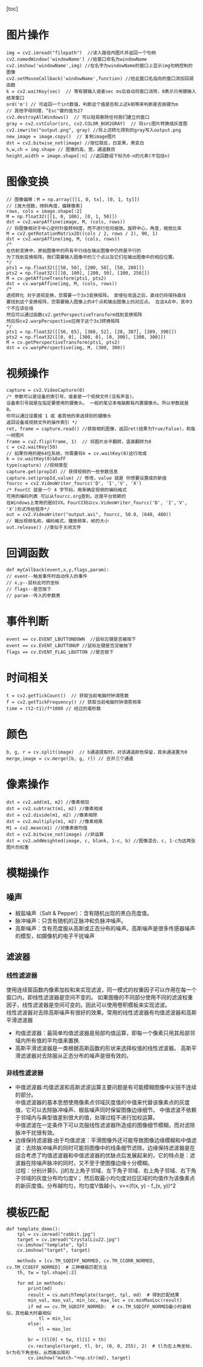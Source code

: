 [toc]
# 图片操作
```
img = cv2.imread("filepath")  //读入路径内图片并返回一个句柄
cv2.namedWindow('windowName') //给窗口命名为windowName
cv2.imshow('windowName',img) //在名字为windowName的窗口上显示img句柄控制的图像
cv2.setMouseCallback('windowName',function) //给此窗口名指向的窗口添加回调函数
k = cv2.waitKey(sec)  // 等有键输入或者sec ms后自动将窗口消除，0表示只用键输入结束窗口
ord('m') // 可返回一个int数值，判断这个值是否和上述k相等来判断是否按键为m
// 其他字母同理，“Esc"键的值为27
cv2.destroyAllWindows()  // 可以轻易删除任何我们建立的窗口
gray = cv2.cvtColor(src, cv2.COLOR_BGR2GRAY)  // 将src图片转换成灰度图
cv2.imwrite("output.png", gray) //将上述转化得到的gray写入output.png
new_image = image.copy()  // 复制image图片
dst = cv2.bitwise_not(image) //按位取反，白变黑，黑变白
h,w,ch = img.shape // 图像的高，宽，通道数目
height,width = image.shape[:n] //返回数组下标为0-n的元素(不包括n)
``` 

# 图像变换        
```
// 图像偏移：M = np.array([[1, 0, tx], [0, 1, ty]])
// [放大倍数，倾斜角度，偏移像素]
rows, cols = image.shape[:2]
M = np.float32([[1, 0, 100], [0, 1, 50]])
dst = cv2.warpAffine(image, M, (cols, rows))
// 将图像相对于中心逆时针旋转90度，而不进行任何缩放。旋转中心，角度，缩放比率
M = cv2.getRotationMatrix2D((cols / 2, rows / 2), 90, 1)
dst = cv2.warpAffine(img, M, (cols, rows))
/*
在仿射变换中，原始图像中的所有平行线在输出图像中仍然是平行的
为了找到变换矩阵，我们需要输入图像中的三个点以及它们在输出图像中的相应位置。
*/
pts1 = np.float32([[50, 50], [200, 50], [50, 200]])
pts2 = np.float32([[10, 100], [200, 50], [100, 250]])
M = cv.getAffineTransform(pts1, pts2)
dst = cv.warpAffine(img, M, (cols, rows))
/*
透视转化 对于透视变换，您需要一个3x3变换矩阵。 即使在改造之后，直线仍将保持直线
要找到这个变换矩阵，您需要输入图像上的4个点和输出图像上的对应点。 在这4点中，其中3个不应该在线
然后可以通过函数cv2.getPerspectiveTransform找到变换矩阵
然后将cv2.warpPerspective应用于这个3x3转换矩阵
*/
pts1 = np.float32([[56, 65], [368, 52], [28, 387], [389, 390]])
pts2 = np.float32([[0, 0], [300, 0], [0, 300], [300, 300]])
M = cv.getPerspectiveTransform(pts1, pts2)
dst = cv.warpPerspective(img, M, (300, 300))
```

# 视频操作        
```
capture = cv2.VideoCapture(0)    
/* 参数可以是设备的索引号，或者是一个视频文件(没有声音)。
设备索引号就是在指定要使用的摄像头。 一般的笔记本电脑都有内置摄像头。所以参数就是 0。
你可以通过设置成 1 或 者其他的来选择别的摄像头
返回设备或视频文件的操作索引 */
ret, frame = capture.read() //获取相机图像，返回ret(结果为True/False)，和每一帧图片
frame = cv2.flip(frame, 1)  // 将图片水平翻转，竖直翻转为0
c = cv2.waitKey(50) 
// 如果你用的是64位系统，你需要将k = cv.waitKey(0)这行改成 k = cv.waitKey(0)&0xFF           
type(capture) //视频类型
capture.get(propId) // 获得视频的一些参数信息
capture.set(propId,value) // 修改，value 就是 你想要设置成的新值
fourcc = cv2.VideoWriter_fourcc('D', 'I','V', 'X')
/* FourCC 就是一个 4 字节码，用来确定视频的编码格式
可用的编码列表 可以从fourcc.org查到。这是平台依赖的
在Windows上常用的是DIVX。FourCC码以cv.VideoWriter_fourcc('D', 'I','V', 'X')形式传给程序*/
out = cv2.VideoWriter("output.avi", fourcc, 50.0, (640, 480))
// 输出视频名称，编码格式，播放频率，帧的大小
out.release() //类似于关闭文件
```

# 回调函数        
```
def myCallback(event,x,y,flags,param):
// event--触发事件时自动传入的事件
// x,y--鼠标此时的坐标
// flags--是否按下
// param--传入的参数表
```

# 事件判断        
```
event == cv.EVENT_LBUTTONDOWN  //鼠标左键是否被按下
event == cv.EVENT_LBUTTONUP //鼠标左键是否没被按下
flags == cv.EVENT_FLAG_LBUTTON //是否按下
```

# 时间相关        
```
t = cv2.getTickCount()  // 获取当前电脑时钟滴答数
f = cv2.getTickFrequency() // 获取当前电脑时钟滴答频率
time = (t2-t1)/f*1000 // 经过的毫秒数
```

# 颜色       
```
b, g, r = cv.split(image)  // b通道提取时，对该通道颜色保留，其余通道置为0
merge_image = cv.merge([b, g, r]) // 合并三个通道
```

# 像素操作        
```
dst = cv2.add(m1, m2) //像素相加
dst = cv2.subtract(m1, m2) //像素相减
dst = cv2.divide(m1, m2) //像素相除
dst = cv2.multiply(m1, m2) //像素相乘
M1 = cv2.mean(m1) //对像素做均值
dst = cv2.bitwise_not(image) //非运算
dst = cv2.addWeighted(image, c, blank, 1-c, b) //图像混合，c, 1-c为这两张图片的权重
```

# 模糊操作
## 噪声
- 椒盐噪声（Salt & Pepper）：含有随机出现的黑白亮度值。
- 脉冲噪声：只含有随机的正脉冲和负脉冲噪声。
- 高斯噪声：含有亮度服从高斯或正态分布的噪声。高斯噪声是很多传感器噪声的模型，如摄像机的电子干扰噪声

## 滤波器
### 线性滤波器
使用连续窗函数内像素加权和来实现滤波，同一模式的权重因子可以作用在每一个窗口内，即线性滤波器是空间不变的。
如果图像的不同部分使用不同的滤波权重因子，线性滤波器是空间可变的。因此可以使用卷积模板来实现滤波。      
线性滤波器对去除高斯噪声有很好的效果。常用的线性滤波器有均值滤波器和高斯平滑滤波器          
- 均值滤波器：最简单均值滤波器是局部均值运算，即每一个像素只用其局部邻域内所有值的平均值来置换.
- 高斯平滑滤波器是一类根据高斯函数的形状来选择权值的线性滤波器。 高斯平滑滤波器对去除服从正态分布的噪声是很有效的。

### 非线性滤波器
-  中值滤波器:均值滤波和高斯滤波运算主要问题是有可能模糊图像中尖锐不连续的部分。            
中值滤波器的基本思想使用像素点邻域灰度值的中值来代替该像素点的灰度值，它可以去除脉冲噪声、椒盐噪声同时保留图像边缘细节。
中值滤波不依赖于邻域内与典型值差别很大的值，处理过程不进行加权运算。        
中值滤波在一定条件下可以克服线性滤波器所造成的图像细节模糊，而对滤除脉冲干扰很有效。              
-  边缘保持滤波器:由于均值滤波：平滑图像外还可能导致图像边缘模糊和中值滤波：去除脉冲噪声的同时可能将图像中的线条细节滤除。边缘保持滤波器是在综合考虑了均值滤波器和中值滤波器的优缺点后发展起来的，它的特点是：滤波器在除噪声脉冲的同时，又不至于使图像边缘十分模糊。            
过程：分别计算[i，j]的左上角子邻域、左下角子邻域、右上角子邻域、右下角子邻域的灰度分布均匀度V；
然后取最小均匀度对应区域的均值作为该像素点的新灰度值。分布越均匀，均匀度V值越小。v=<(f(x, y) - f_(x, y))^2


# 模板匹配
```
def template_demo():
    tpl = cv.imread("rabbit.jpg")
    target = cv.imread("CrystalLiu22.jpg")
    cv.imshow("template", tpl)
    cv.imshow("target", target)

    methods = [cv.TM_SQDIFF_NORMED, cv.TM_CCORR_NORMED, cv.TM_CCOEFF_NORMED]  # 三种模板匹配方法
    th, tw = tpl.shape[:2]

    for md in methods:
        print(md)
        result = cv.matchTemplate(target, tpl, md)  # 得到匹配结果
        min_val, max_val, min_loc, max_loc = cv.minMaxLoc(result)
        if md == cv.TM_SQDIFF_NORMED:  # cv.TM_SQDIFF_NORMED最小时最相似，其他最大时最相似
            tl = min_loc
        else:
            tl = max_loc

        br = (tl[0] + tw, tl[1] + th)
        cv.rectangle(target, tl, br, (0, 0, 255), 2)  # tl为左上角坐标，br为右下角坐标，从而画出矩形
        cv.imshow("match-"+np.str(md), target)
```

